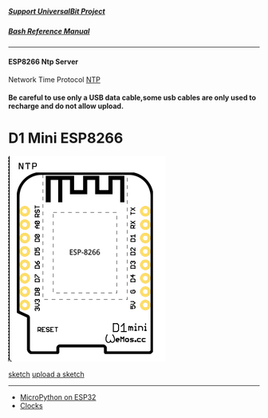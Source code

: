 ##### [Support UniversalBit Project](https://github.com/universalbit-dev/universalbit-dev/tree/main/support)
##### [Bash Reference Manual](https://www.gnu.org/software/bash/manual/html_node/index.html)
---


#### ESP8266 Ntp Server
Network Time Protocol [NTP](https://microcontrollerslab.com/current-date-time-esp8266-nodemcu-ntp-server/)

#### Be careful to use only a USB data cable,some usb cables are only used to recharge and do not allow upload.
# D1 Mini ESP8266 

[![D1 Mini](https://github.com/universalbit-dev/universalbit-dev/blob/main/ESP8266/D1_Mini.png)](https://github.com/universalbit-dev/universalbit-dev/tree/main/ann)

[sketch](https://github.com/universalbit-dev/universalbit-dev/blob/main/ESP8266/esp8266_ntp.ino)
[upload a sketch](https://support.arduino.cc/hc/en-us/articles/4733418441116-Upload-a-sketch-in-Arduino-IDE)

---
* [MicroPython on ESP32](https://randomnerdtutorials.com/getting-started-micropython-esp32-esp8266/)
* [Clocks](https://greenwichmeantime.com/articles/clocks/global/)
